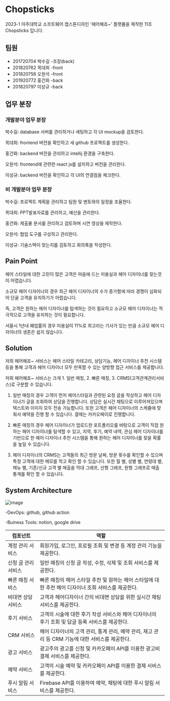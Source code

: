 # Chopsticks
2023-1 아주대학교 소프트웨어 캡스톤디자인 '헤어해죠~' 플랫폼을 제작한 11조 Chopsticks 입니다.

## 팀원
- 201720704 박수길 -조장(back)
- 201820762 목대희 -front
- 201820756 오원석 -front
- 201920772 홍건화 -back
- 201820797 이성규 -back

## 업무 분장
### 개발분야 업무 분장
박수길: database 서버를 관리하거나 세팅하고 각 UI mockup을 검토한다.


목대희: frontend 버전을 확인하고 새 github 프로젝트를 생성한다. 


홍건화: backend 버전을 관리하고 intellij 환경을 구축한다.


오원석: frontend에 관련한 react js를 설치하고 버전을 관리한다.


이성규: backend 버전을 확인하고 각 UI의 연결점을 체크한다.


### 비 개발분야 업무 분장

박수길: 프로젝트 계획을 관리하고 팀원 및 멘토와의 일정을 조율한다.


목대희: PPT발표자료를 관리하고, 예산을 관리한다.


홍건화: 제출물 문서를 관리하고 검토하며 시연 영상을 제작한다.


오원석: 협업 도구를 구성하고 관리한다.


이성규: 기술스택이 맞는지를 검토하고 회의록을 작성한다.


## Pain Point

헤어 스타일에 대한 고민이 많은 고객은 마음에 드는 미용실과 헤어 디자이너를 찾는것이 어렵습니다.


소규모 헤어 디자이너의 경우 최근 헤어 디자이너의 수가 증가함에 따라 경쟁이 심화되어 단골 고객을 유치하기가 어렵습니다.


즉, 고객은 원하는 헤어 디자이너를 탐색하는 것이 필요하고 소규모 헤어 디자이너는 적극적으로 고객을 유치하는 것이 필요합니다.


서울시 1년내 폐업률의 경우 미용실이 11%로 최고라는 기사가 있는 만큼 소규모 헤어 디자이너의 생존은 쉽지 않습니다.


## Solution

저희 헤어해죠~ 서비스는 헤어 스타일 카테고리, 상담기능, 헤어 디자이너 추천 시스템 등을 통해 고객과 헤어 디자이너 모두 만족할 수 있는 양방향 접근 서비스를 제공합니다.


저희 헤어해죠~ 서비스는 크게 1. 일반 매칭, 2. 빠른 매칭, 3. CRMS(고객관계관리서비스)로 구분할 수 있습니다.


1. 일반 매칭의 경우 고객이 먼저 헤어스타일과 관련된 요청 글을 작성하고 헤어 디자이너가 글을 조회하여 상담을 진행합니다. 상담은 실시간 채팅으로 이루어져있으며 텍스트와 이미지 모두 전송 가능합니다. 또한 고객은 헤어 디자이너의 스케쥴에 맞춰서 예약을 진행 할 수 있습니다. 결제는 카카오페이로 진행합니다. 


2. 빠른 매칭의 경우 헤어 디자이너가 업로드한 포트폴리오를 바탕으로 고객이 직접 원하는 헤어 디자이너를 탐색할 수 있고, 지역, 후기, 예약 내역, 관심 헤어 디자이너를 기반으로 한 헤어 디자이너 추천 시스템을 통해 원하는 헤어 디자이너를 찾을 확률을 높일 수 있습니다.


3. 헤어 디자이너의 CRMS는 고객들의 최근 방문 날짜, 방문 횟수를 확인할 수 있으며 특정 고객에 대한 메모를 적고 확인 할 수 있습니다. 또한 월 별, 성별 별, 연령대 별, 메뉴 별, 기존/신규 고객 별 매출을 막대 그래프, 선형 그래프, 원형 그래프로 매출 통계를 확인 할 수 있습니다.   


## System Architecture

![image](https://github.com/AJOU-Chopsticks/Capstone-Project/assets/112956878/ebd67b6b-b37b-4326-aec7-0da2052ea0a8)


-DevOps: github, github action


-Buiness Tools: notion, google drive

|컴포넌트|역할|
|------|-----|
|계정 관리 서비스|회원가입, 로그인, 프로필 조회 및 변경 등 계정 관리 기능을 제공한다.|
|신청 글 관리 서비스|일반 매칭의 신청 글 작성, 수정, 삭제 및 조회 서비스를 제공한다.|
|빠른 매칭 서비스|빠른 매칭의 헤어 스타일 추천 및 원하는 헤어 스타일에 대한 추천 헤어 디자이너 조회 서비스를 제공한다.|
|비대면 상담 서비스|고객과 헤어디자이너 간의 비대면 상담을 위한 실시간 채팅 서비스를 제공한다.|
|후기 서비스|고객의 시술에 대한 후기 작성 서비스와 헤어 디자이너의 후기 조회 및 답글 등록 서비스를 제공한다.|
|CRM 서비스|헤어 디자이너의 고객 관리, 통계 관리, 예약 관리, 재고 관리 등 CRM 기능에 대한 서비스를 제공한다.|
|광고 서비스|광고주의 광고를 신청 및 카카오페이 API를 이용한 광고비 결제 서비스를 제공한다.|
|예약 서비스|고객의 시술 예약 및 카카오페이 API를 이용한 결제 서비스를 제공한다.|
|푸시 알림 서비스|Firebase API를 이용하여 예약, 채팅에 대한 푸시 알림 서비스를 제공한다.|


